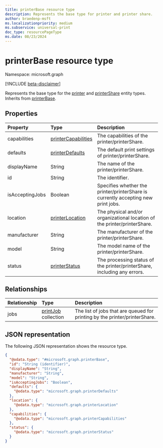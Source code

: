 ```yaml
---
title: printerBase resource type
description: Represents the base type for printer and printer share.
author: braedenp-msft
ms.localizationpriority: medium
ms.subservice: universal-print
doc_type: resourcePageType
ms.date: 08/23/2024
---
```

# printerBase resource type

Namespace: microsoft.graph

[!INCLUDE [beta-disclaimer](../../includes/beta-disclaimer.md)]

Represents the base type for the [printer](printer.md) and [printerShare](printerShare.md) entity types. Inherits from [printerBase](./printerbase.md).

## Properties
|Property|Type|Description|
|:---|:---|:---|
|capabilities|[printerCapabilities](printercapabilities.md)|The capabilities of the printer/printerShare.|
|defaults|[printerDefaults](printerdefaults.md)|The default print settings of printer/printerShare.|
|displayName|String|The name of the printer/printerShare.|
|id|String|The identifier.|
|isAcceptingJobs|Boolean|Specifies whether the printer/printerShare is currently accepting new print jobs.|
|location|[printerLocation](printerlocation.md)|The physical and/or organizational location of the printer/printerShare.|
|manufacturer|String|The manufacturer of the printer/printerShare.|
|model|String|The model name of the printer/printerShare.|
|status|[printerStatus](printerstatus.md)|The processing status of the printer/printerShare, including any errors.|

## Relationships
|Relationship|Type|Description|
|:---|:---|:---|
|jobs|[printJob](printjob.md) collection|The list of jobs that are queued for printing by the printer/printerShare.|

## JSON representation
The following JSON representation shows the resource type.
<!-- {
  "blockType": "resource",
  "keyProperty": "id",
  "@odata.type": "microsoft.graph.printerBase",
  "openType": false
}
-->
``` json
{
  "@odata.type": "#microsoft.graph.printerBase",
  "id": "String (identifier)",
  "displayName": "String",
  "manufacturer": "String",
  "model": "String",
  "isAcceptingJobs": "Boolean",
  "defaults": {
    "@odata.type": "microsoft.graph.printerDefaults"
  },
  "location": {
    "@odata.type": "microsoft.graph.printerLocation"
  },
  "capabilities": {
    "@odata.type": "microsoft.graph.printerCapabilities"
  },
  "status": {
    "@odata.type": "microsoft.graph.printerStatus"
  }
}
```


